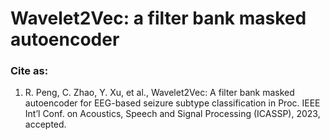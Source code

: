 # Wavelet2Vec: a filter bank masked autoencoder
### Cite as: 
1. R. Peng, C. Zhao, Y. Xu, et al., Wavelet2Vec: A filter bank masked autoencoder for EEG-based seizure subtype classification in Proc. IEEE Int’l Conf. on Acoustics, Speech and Signal Processing (ICASSP), 2023, accepted.

